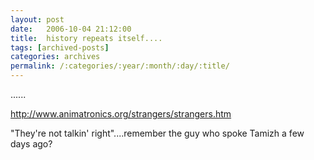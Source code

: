 ```yaml
---
layout: post
date:	2006-10-04 21:12:00
title:  history repeats itself....
tags: [archived-posts]
categories: archives
permalink: /:categories/:year/:month/:day/:title/
---
```

......

<A href="http://www.animatronics.org/strangers/strangers.htm">http://www.animatronics.org/strangers/strangers.htm</A>


"They're not talkin' right"....remember the guy who spoke Tamizh a few days ago?
